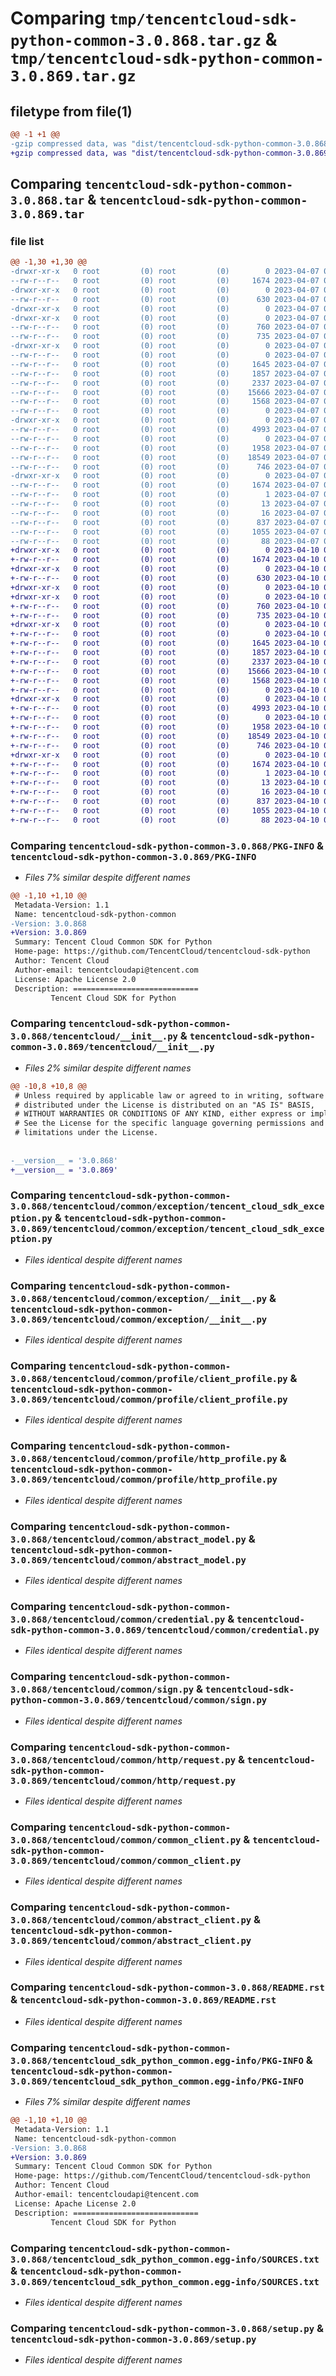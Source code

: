 # Comparing `tmp/tencentcloud-sdk-python-common-3.0.868.tar.gz` & `tmp/tencentcloud-sdk-python-common-3.0.869.tar.gz`

## filetype from file(1)

```diff
@@ -1 +1 @@
-gzip compressed data, was "dist/tencentcloud-sdk-python-common-3.0.868.tar", last modified: Fri Apr  7 00:25:29 2023, max compression
+gzip compressed data, was "dist/tencentcloud-sdk-python-common-3.0.869.tar", last modified: Mon Apr 10 02:59:18 2023, max compression
```

## Comparing `tencentcloud-sdk-python-common-3.0.868.tar` & `tencentcloud-sdk-python-common-3.0.869.tar`

### file list

```diff
@@ -1,30 +1,30 @@
-drwxr-xr-x   0 root         (0) root         (0)        0 2023-04-07 00:25:29.000000 tencentcloud-sdk-python-common-3.0.868/
--rw-r--r--   0 root         (0) root         (0)     1674 2023-04-07 00:25:29.000000 tencentcloud-sdk-python-common-3.0.868/PKG-INFO
-drwxr-xr-x   0 root         (0) root         (0)        0 2023-04-07 00:25:29.000000 tencentcloud-sdk-python-common-3.0.868/tencentcloud/
--rw-r--r--   0 root         (0) root         (0)      630 2023-04-07 00:25:28.000000 tencentcloud-sdk-python-common-3.0.868/tencentcloud/__init__.py
-drwxr-xr-x   0 root         (0) root         (0)        0 2023-04-07 00:25:29.000000 tencentcloud-sdk-python-common-3.0.868/tencentcloud/common/
-drwxr-xr-x   0 root         (0) root         (0)        0 2023-04-07 00:25:29.000000 tencentcloud-sdk-python-common-3.0.868/tencentcloud/common/exception/
--rw-r--r--   0 root         (0) root         (0)      760 2023-04-07 00:25:28.000000 tencentcloud-sdk-python-common-3.0.868/tencentcloud/common/exception/tencent_cloud_sdk_exception.py
--rw-r--r--   0 root         (0) root         (0)      735 2023-04-07 00:25:28.000000 tencentcloud-sdk-python-common-3.0.868/tencentcloud/common/exception/__init__.py
-drwxr-xr-x   0 root         (0) root         (0)        0 2023-04-07 00:25:29.000000 tencentcloud-sdk-python-common-3.0.868/tencentcloud/common/profile/
--rw-r--r--   0 root         (0) root         (0)        0 2023-04-07 00:25:28.000000 tencentcloud-sdk-python-common-3.0.868/tencentcloud/common/profile/__init__.py
--rw-r--r--   0 root         (0) root         (0)     1645 2023-04-07 00:25:28.000000 tencentcloud-sdk-python-common-3.0.868/tencentcloud/common/profile/client_profile.py
--rw-r--r--   0 root         (0) root         (0)     1857 2023-04-07 00:25:28.000000 tencentcloud-sdk-python-common-3.0.868/tencentcloud/common/profile/http_profile.py
--rw-r--r--   0 root         (0) root         (0)     2337 2023-04-07 00:25:28.000000 tencentcloud-sdk-python-common-3.0.868/tencentcloud/common/abstract_model.py
--rw-r--r--   0 root         (0) root         (0)    15666 2023-04-07 00:25:28.000000 tencentcloud-sdk-python-common-3.0.868/tencentcloud/common/credential.py
--rw-r--r--   0 root         (0) root         (0)     1568 2023-04-07 00:25:28.000000 tencentcloud-sdk-python-common-3.0.868/tencentcloud/common/sign.py
--rw-r--r--   0 root         (0) root         (0)        0 2023-04-07 00:25:28.000000 tencentcloud-sdk-python-common-3.0.868/tencentcloud/common/__init__.py
-drwxr-xr-x   0 root         (0) root         (0)        0 2023-04-07 00:25:29.000000 tencentcloud-sdk-python-common-3.0.868/tencentcloud/common/http/
--rw-r--r--   0 root         (0) root         (0)     4993 2023-04-07 00:25:28.000000 tencentcloud-sdk-python-common-3.0.868/tencentcloud/common/http/request.py
--rw-r--r--   0 root         (0) root         (0)        0 2023-04-07 00:25:28.000000 tencentcloud-sdk-python-common-3.0.868/tencentcloud/common/http/__init__.py
--rw-r--r--   0 root         (0) root         (0)     1958 2023-04-07 00:25:28.000000 tencentcloud-sdk-python-common-3.0.868/tencentcloud/common/common_client.py
--rw-r--r--   0 root         (0) root         (0)    18549 2023-04-07 00:25:28.000000 tencentcloud-sdk-python-common-3.0.868/tencentcloud/common/abstract_client.py
--rw-r--r--   0 root         (0) root         (0)      746 2023-04-07 00:25:28.000000 tencentcloud-sdk-python-common-3.0.868/README.rst
-drwxr-xr-x   0 root         (0) root         (0)        0 2023-04-07 00:25:29.000000 tencentcloud-sdk-python-common-3.0.868/tencentcloud_sdk_python_common.egg-info/
--rw-r--r--   0 root         (0) root         (0)     1674 2023-04-07 00:25:29.000000 tencentcloud-sdk-python-common-3.0.868/tencentcloud_sdk_python_common.egg-info/PKG-INFO
--rw-r--r--   0 root         (0) root         (0)        1 2023-04-07 00:25:29.000000 tencentcloud-sdk-python-common-3.0.868/tencentcloud_sdk_python_common.egg-info/dependency_links.txt
--rw-r--r--   0 root         (0) root         (0)       13 2023-04-07 00:25:29.000000 tencentcloud-sdk-python-common-3.0.868/tencentcloud_sdk_python_common.egg-info/top_level.txt
--rw-r--r--   0 root         (0) root         (0)       16 2023-04-07 00:25:29.000000 tencentcloud-sdk-python-common-3.0.868/tencentcloud_sdk_python_common.egg-info/requires.txt
--rw-r--r--   0 root         (0) root         (0)      837 2023-04-07 00:25:29.000000 tencentcloud-sdk-python-common-3.0.868/tencentcloud_sdk_python_common.egg-info/SOURCES.txt
--rw-r--r--   0 root         (0) root         (0)     1055 2023-04-07 00:25:28.000000 tencentcloud-sdk-python-common-3.0.868/setup.py
--rw-r--r--   0 root         (0) root         (0)       88 2023-04-07 00:25:29.000000 tencentcloud-sdk-python-common-3.0.868/setup.cfg
+drwxr-xr-x   0 root         (0) root         (0)        0 2023-04-10 02:59:18.000000 tencentcloud-sdk-python-common-3.0.869/
+-rw-r--r--   0 root         (0) root         (0)     1674 2023-04-10 02:59:18.000000 tencentcloud-sdk-python-common-3.0.869/PKG-INFO
+drwxr-xr-x   0 root         (0) root         (0)        0 2023-04-10 02:59:18.000000 tencentcloud-sdk-python-common-3.0.869/tencentcloud/
+-rw-r--r--   0 root         (0) root         (0)      630 2023-04-10 02:59:18.000000 tencentcloud-sdk-python-common-3.0.869/tencentcloud/__init__.py
+drwxr-xr-x   0 root         (0) root         (0)        0 2023-04-10 02:59:18.000000 tencentcloud-sdk-python-common-3.0.869/tencentcloud/common/
+drwxr-xr-x   0 root         (0) root         (0)        0 2023-04-10 02:59:18.000000 tencentcloud-sdk-python-common-3.0.869/tencentcloud/common/exception/
+-rw-r--r--   0 root         (0) root         (0)      760 2023-04-10 02:59:18.000000 tencentcloud-sdk-python-common-3.0.869/tencentcloud/common/exception/tencent_cloud_sdk_exception.py
+-rw-r--r--   0 root         (0) root         (0)      735 2023-04-10 02:59:18.000000 tencentcloud-sdk-python-common-3.0.869/tencentcloud/common/exception/__init__.py
+drwxr-xr-x   0 root         (0) root         (0)        0 2023-04-10 02:59:18.000000 tencentcloud-sdk-python-common-3.0.869/tencentcloud/common/profile/
+-rw-r--r--   0 root         (0) root         (0)        0 2023-04-10 02:59:18.000000 tencentcloud-sdk-python-common-3.0.869/tencentcloud/common/profile/__init__.py
+-rw-r--r--   0 root         (0) root         (0)     1645 2023-04-10 02:59:18.000000 tencentcloud-sdk-python-common-3.0.869/tencentcloud/common/profile/client_profile.py
+-rw-r--r--   0 root         (0) root         (0)     1857 2023-04-10 02:59:18.000000 tencentcloud-sdk-python-common-3.0.869/tencentcloud/common/profile/http_profile.py
+-rw-r--r--   0 root         (0) root         (0)     2337 2023-04-10 02:59:18.000000 tencentcloud-sdk-python-common-3.0.869/tencentcloud/common/abstract_model.py
+-rw-r--r--   0 root         (0) root         (0)    15666 2023-04-10 02:59:18.000000 tencentcloud-sdk-python-common-3.0.869/tencentcloud/common/credential.py
+-rw-r--r--   0 root         (0) root         (0)     1568 2023-04-10 02:59:18.000000 tencentcloud-sdk-python-common-3.0.869/tencentcloud/common/sign.py
+-rw-r--r--   0 root         (0) root         (0)        0 2023-04-10 02:59:18.000000 tencentcloud-sdk-python-common-3.0.869/tencentcloud/common/__init__.py
+drwxr-xr-x   0 root         (0) root         (0)        0 2023-04-10 02:59:18.000000 tencentcloud-sdk-python-common-3.0.869/tencentcloud/common/http/
+-rw-r--r--   0 root         (0) root         (0)     4993 2023-04-10 02:59:18.000000 tencentcloud-sdk-python-common-3.0.869/tencentcloud/common/http/request.py
+-rw-r--r--   0 root         (0) root         (0)        0 2023-04-10 02:59:18.000000 tencentcloud-sdk-python-common-3.0.869/tencentcloud/common/http/__init__.py
+-rw-r--r--   0 root         (0) root         (0)     1958 2023-04-10 02:59:18.000000 tencentcloud-sdk-python-common-3.0.869/tencentcloud/common/common_client.py
+-rw-r--r--   0 root         (0) root         (0)    18549 2023-04-10 02:59:18.000000 tencentcloud-sdk-python-common-3.0.869/tencentcloud/common/abstract_client.py
+-rw-r--r--   0 root         (0) root         (0)      746 2023-04-10 02:59:18.000000 tencentcloud-sdk-python-common-3.0.869/README.rst
+drwxr-xr-x   0 root         (0) root         (0)        0 2023-04-10 02:59:18.000000 tencentcloud-sdk-python-common-3.0.869/tencentcloud_sdk_python_common.egg-info/
+-rw-r--r--   0 root         (0) root         (0)     1674 2023-04-10 02:59:18.000000 tencentcloud-sdk-python-common-3.0.869/tencentcloud_sdk_python_common.egg-info/PKG-INFO
+-rw-r--r--   0 root         (0) root         (0)        1 2023-04-10 02:59:18.000000 tencentcloud-sdk-python-common-3.0.869/tencentcloud_sdk_python_common.egg-info/dependency_links.txt
+-rw-r--r--   0 root         (0) root         (0)       13 2023-04-10 02:59:18.000000 tencentcloud-sdk-python-common-3.0.869/tencentcloud_sdk_python_common.egg-info/top_level.txt
+-rw-r--r--   0 root         (0) root         (0)       16 2023-04-10 02:59:18.000000 tencentcloud-sdk-python-common-3.0.869/tencentcloud_sdk_python_common.egg-info/requires.txt
+-rw-r--r--   0 root         (0) root         (0)      837 2023-04-10 02:59:18.000000 tencentcloud-sdk-python-common-3.0.869/tencentcloud_sdk_python_common.egg-info/SOURCES.txt
+-rw-r--r--   0 root         (0) root         (0)     1055 2023-04-10 02:59:18.000000 tencentcloud-sdk-python-common-3.0.869/setup.py
+-rw-r--r--   0 root         (0) root         (0)       88 2023-04-10 02:59:18.000000 tencentcloud-sdk-python-common-3.0.869/setup.cfg
```

### Comparing `tencentcloud-sdk-python-common-3.0.868/PKG-INFO` & `tencentcloud-sdk-python-common-3.0.869/PKG-INFO`

 * *Files 7% similar despite different names*

```diff
@@ -1,10 +1,10 @@
 Metadata-Version: 1.1
 Name: tencentcloud-sdk-python-common
-Version: 3.0.868
+Version: 3.0.869
 Summary: Tencent Cloud Common SDK for Python
 Home-page: https://github.com/TencentCloud/tencentcloud-sdk-python
 Author: Tencent Cloud
 Author-email: tencentcloudapi@tencent.com
 License: Apache License 2.0
 Description: ============================
         Tencent Cloud SDK for Python
```

### Comparing `tencentcloud-sdk-python-common-3.0.868/tencentcloud/__init__.py` & `tencentcloud-sdk-python-common-3.0.869/tencentcloud/__init__.py`

 * *Files 2% similar despite different names*

```diff
@@ -10,8 +10,8 @@
 # Unless required by applicable law or agreed to in writing, software
 # distributed under the License is distributed on an "AS IS" BASIS,
 # WITHOUT WARRANTIES OR CONDITIONS OF ANY KIND, either express or implied.
 # See the License for the specific language governing permissions and
 # limitations under the License.
 
 
-__version__ = '3.0.868'
+__version__ = '3.0.869'
```

### Comparing `tencentcloud-sdk-python-common-3.0.868/tencentcloud/common/exception/tencent_cloud_sdk_exception.py` & `tencentcloud-sdk-python-common-3.0.869/tencentcloud/common/exception/tencent_cloud_sdk_exception.py`

 * *Files identical despite different names*

### Comparing `tencentcloud-sdk-python-common-3.0.868/tencentcloud/common/exception/__init__.py` & `tencentcloud-sdk-python-common-3.0.869/tencentcloud/common/exception/__init__.py`

 * *Files identical despite different names*

### Comparing `tencentcloud-sdk-python-common-3.0.868/tencentcloud/common/profile/client_profile.py` & `tencentcloud-sdk-python-common-3.0.869/tencentcloud/common/profile/client_profile.py`

 * *Files identical despite different names*

### Comparing `tencentcloud-sdk-python-common-3.0.868/tencentcloud/common/profile/http_profile.py` & `tencentcloud-sdk-python-common-3.0.869/tencentcloud/common/profile/http_profile.py`

 * *Files identical despite different names*

### Comparing `tencentcloud-sdk-python-common-3.0.868/tencentcloud/common/abstract_model.py` & `tencentcloud-sdk-python-common-3.0.869/tencentcloud/common/abstract_model.py`

 * *Files identical despite different names*

### Comparing `tencentcloud-sdk-python-common-3.0.868/tencentcloud/common/credential.py` & `tencentcloud-sdk-python-common-3.0.869/tencentcloud/common/credential.py`

 * *Files identical despite different names*

### Comparing `tencentcloud-sdk-python-common-3.0.868/tencentcloud/common/sign.py` & `tencentcloud-sdk-python-common-3.0.869/tencentcloud/common/sign.py`

 * *Files identical despite different names*

### Comparing `tencentcloud-sdk-python-common-3.0.868/tencentcloud/common/http/request.py` & `tencentcloud-sdk-python-common-3.0.869/tencentcloud/common/http/request.py`

 * *Files identical despite different names*

### Comparing `tencentcloud-sdk-python-common-3.0.868/tencentcloud/common/common_client.py` & `tencentcloud-sdk-python-common-3.0.869/tencentcloud/common/common_client.py`

 * *Files identical despite different names*

### Comparing `tencentcloud-sdk-python-common-3.0.868/tencentcloud/common/abstract_client.py` & `tencentcloud-sdk-python-common-3.0.869/tencentcloud/common/abstract_client.py`

 * *Files identical despite different names*

### Comparing `tencentcloud-sdk-python-common-3.0.868/README.rst` & `tencentcloud-sdk-python-common-3.0.869/README.rst`

 * *Files identical despite different names*

### Comparing `tencentcloud-sdk-python-common-3.0.868/tencentcloud_sdk_python_common.egg-info/PKG-INFO` & `tencentcloud-sdk-python-common-3.0.869/tencentcloud_sdk_python_common.egg-info/PKG-INFO`

 * *Files 7% similar despite different names*

```diff
@@ -1,10 +1,10 @@
 Metadata-Version: 1.1
 Name: tencentcloud-sdk-python-common
-Version: 3.0.868
+Version: 3.0.869
 Summary: Tencent Cloud Common SDK for Python
 Home-page: https://github.com/TencentCloud/tencentcloud-sdk-python
 Author: Tencent Cloud
 Author-email: tencentcloudapi@tencent.com
 License: Apache License 2.0
 Description: ============================
         Tencent Cloud SDK for Python
```

### Comparing `tencentcloud-sdk-python-common-3.0.868/tencentcloud_sdk_python_common.egg-info/SOURCES.txt` & `tencentcloud-sdk-python-common-3.0.869/tencentcloud_sdk_python_common.egg-info/SOURCES.txt`

 * *Files identical despite different names*

### Comparing `tencentcloud-sdk-python-common-3.0.868/setup.py` & `tencentcloud-sdk-python-common-3.0.869/setup.py`

 * *Files identical despite different names*

